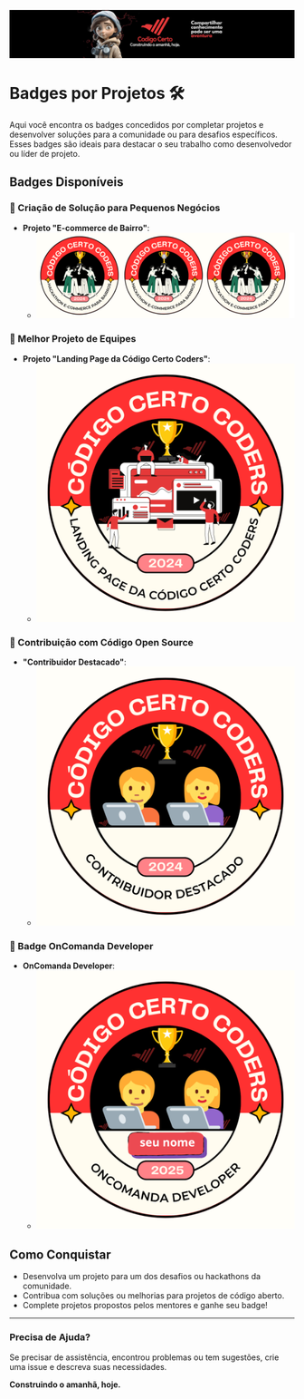 ![Códgio Certo Coders](./docs/head_codigocertocoders.jpg)

# Badges por Projetos 🛠️

Aqui você encontra os badges concedidos por completar projetos e desenvolver soluções para a comunidade ou para desafios específicos. Esses badges são ideais para destacar o seu trabalho como desenvolvedor ou líder de projeto.

## Badges Disponíveis

### 🏅 Criação de Solução para Pequenos Negócios
- **Projeto "E-commerce de Bairro"**:
  - [![E-commerce Badge](./badges/hackathon-2024.png)](./badges/hackathon/E-commerce%20de%20Bairro.md)

### 🏅 Melhor Projeto de Equipes
- **Projeto "Landing Page da Código Certo Coders"**:
  - [![Landing Page Badge](./badges/landing-page.png)](./badges/lp-comunidade/README.md)

### 🏅 Contribuição com Código Open Source
- **"Contribuidor Destacado"**:
  - [![Contribuidor Destacado Badge](./badges/open-source.png)](./badges/contributions/README.md)

### 🏅 Badge OnComanda Developer
- **OnComanda Developer**:
  - [![OnComanda Developer](./badges/OnComandaDeveloper2025.png)](./badges/OnComanda/README.md)

## Como Conquistar
- Desenvolva um projeto para um dos desafios ou hackathons da comunidade.
- Contribua com soluções ou melhorias para projetos de código aberto.
- Complete projetos propostos pelos mentores e ganhe seu badge!

---

### Precisa de Ajuda?

Se precisar de assistência, encontrou problemas ou tem sugestões, crie uma issue e descreva suas necessidades.

**Construindo o amanhã, hoje.**
